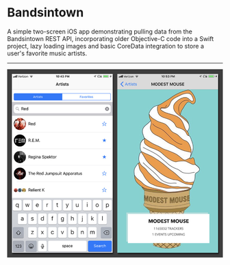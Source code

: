 # Bandsintown
A simple two-screen iOS app demonstrating pulling data from the Bandsintown REST API, incorporating older Objective-C code into a Swift project, lazy loading images and basic CoreData integration to store a user's favorite music artists.

---

![alt text](/preview.jpg)
